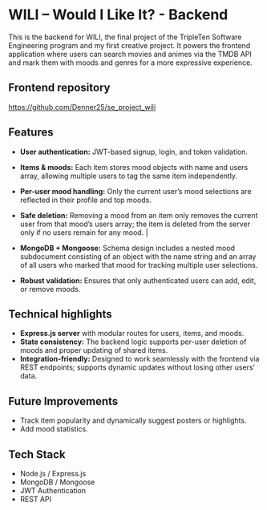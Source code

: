 # WILI – Would I Like It? - Backend

This is the backend for WILI, the final project of the TripleTen Software Engineering program and my first creative project. It powers the frontend application where users can search movies and animes via the TMDB API and mark them with moods and genres for a more expressive experience.

## Frontend repository

https://github.com/Denner25/se_project_wili

## Features

- **User authentication:** JWT-based signup, login, and token validation.
- **Items & moods:** Each item stores mood objects with name and users array, allowing multiple users to tag the same item independently.
- **Per-user mood handling:** Only the current user’s mood selections are reflected in their profile and top moods.
- **Safe deletion:** Removing a mood from an item only removes the current user from that mood’s users array; the item is deleted from the server only if no users remain for any mood. |

- **MongoDB + Mongoose:** Schema design includes a nested mood subdocument consisting of an object with the name string and an array of all users who marked that mood for tracking multiple user selections.
- **Robust validation:** Ensures that only authenticated users can add, edit, or remove moods.

## Technical highlights

- **Express.js server** with modular routes for users, items, and moods.
- **State consistency:** The backend logic supports per-user deletion of moods and proper updating of shared items.
- **Integration-friendly:** Designed to work seamlessly with the frontend via REST endpoints; supports dynamic updates without losing other users’ data.

## Future Improvements

- Track item popularity and dynamically suggest posters or highlights.
- Add mood statistics.

## Tech Stack

- Node.js / Express.js
- MongoDB / Mongoose
- JWT Authentication
- REST API
